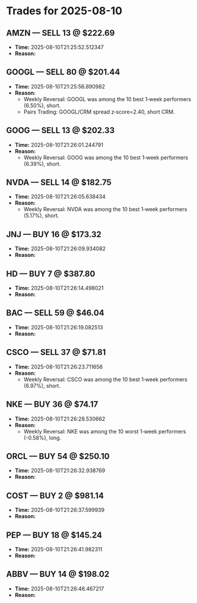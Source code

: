 # Trades for 2025-08-10

## AMZN — SELL 13 @ $222.69
- **Time:** 2025-08-10T21:25:52.512347
- **Reason:**

## GOOGL — SELL 80 @ $201.44
- **Time:** 2025-08-10T21:25:56.890982
- **Reason:**
  - Weekly Reversal: GOOGL was among the 10 best 1‑week performers (6.50%), short.
  - Pairs Trading: GOOGL/CRM spread z‑score=2.40, short CRM.

## GOOG — SELL 13 @ $202.33
- **Time:** 2025-08-10T21:26:01.244791
- **Reason:**
  - Weekly Reversal: GOOG was among the 10 best 1‑week performers (6.39%), short.

## NVDA — SELL 14 @ $182.75
- **Time:** 2025-08-10T21:26:05.638434
- **Reason:**
  - Weekly Reversal: NVDA was among the 10 best 1‑week performers (5.17%), short.

## JNJ — BUY 16 @ $173.32
- **Time:** 2025-08-10T21:26:09.934082
- **Reason:**

## HD — BUY 7 @ $387.80
- **Time:** 2025-08-10T21:26:14.498021
- **Reason:**

## BAC — SELL 59 @ $46.04
- **Time:** 2025-08-10T21:26:19.082513
- **Reason:**

## CSCO — SELL 37 @ $71.81
- **Time:** 2025-08-10T21:26:23.711656
- **Reason:**
  - Weekly Reversal: CSCO was among the 10 best 1‑week performers (6.97%), short.

## NKE — BUY 36 @ $74.17
- **Time:** 2025-08-10T21:26:28.530662
- **Reason:**
  - Weekly Reversal: NKE was among the 10 worst 1‑week performers (-0.58%), long.

## ORCL — BUY 54 @ $250.10
- **Time:** 2025-08-10T21:26:32.938769
- **Reason:**

## COST — BUY 2 @ $981.14
- **Time:** 2025-08-10T21:26:37.599939
- **Reason:**

## PEP — BUY 18 @ $145.24
- **Time:** 2025-08-10T21:26:41.982311
- **Reason:**

## ABBV — BUY 14 @ $198.02
- **Time:** 2025-08-10T21:26:46.467217
- **Reason:**

